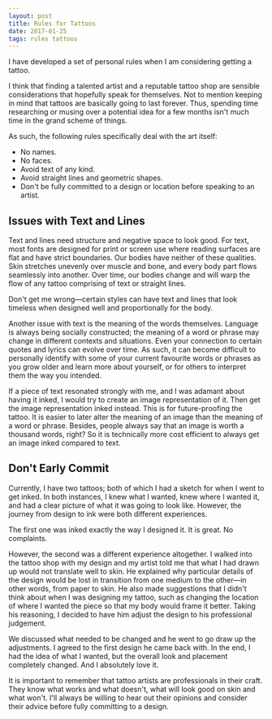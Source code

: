 ```yaml
---
layout: post
title: Rules for Tattoos
date: 2017-01-25
tags: rules tattoos
---
```


I have developed a set of personal rules when I am considering getting a tattoo.

I think that finding a talented artist and a reputable tattoo shop are sensible considerations that hopefully speak for themselves. Not to mention keeping in mind that tattoos are basically going to last forever. Thus, spending time researching or musing over a potential idea for a few months isn't much time in the grand scheme of things.

As such, the following rules specifically deal with the art itself:

- No names.
- No faces.
- Avoid text of any kind.
- Avoid straight lines and geometric shapes.
- Don't be fully committed to a design or location before speaking to an artist.

## Issues with Text and Lines

Text and lines need structure and negative space to look good. For text, most fonts are designed for print or screen use where reading surfaces are flat and have strict boundaries. Our bodies have neither of these qualities. Skin stretches unevenly over muscle and bone, and every body part flows seamlessly into another. Over time, our bodies change and will warp the flow of any tattoo comprising of text or straight lines.

Don't get me wrong—certain styles can have text and lines that look timeless when designed well and proportionally for the body.

Another issue with text is the meaning of the words themselves. Language is always being socially constructed; the meaning of a word or phrase may change in different contexts and situations. Even your connection to certain quotes and lyrics can evolve over time. As such, it can become difficult to personally identify with some of your current favourite words or phrases as you grow older and learn more about yourself, or for others to interpret them the way you intended.

If a piece of text resonated strongly with me, and I was adamant about having it inked, I would try to create an image representation of it. Then get the image representation inked instead. This is for future-proofing the tattoo. It is easier to later alter the meaning of an image than the meaning of a word or phrase. Besides, people always say that an image is worth a thousand words, right? So it is technically more cost efficient to always get an image inked compared to text.

## Don't Early Commit

Currently, I have two tattoos; both of which I had a sketch for when I went to get inked. In both instances, I knew what I wanted, knew where I wanted it, and had a clear picture of what it was going to look like. However, the journey from design to ink were both different experiences.

The first one was inked exactly the way I designed it. It is great. No complaints.

However, the second was a different experience altogether. I walked into the tattoo shop with my design and my artist told me that what I had drawn up would not translate well to skin. He explained why particular details of the design would be lost in transition from one medium to the other—in other words, from paper to skin. He also made suggestions that I didn't think about when I was designing my tattoo, such as changing the location of where I wanted the piece so that my body would frame it better. Taking his reasoning, I decided to have him adjust the design to his professional judgement.

We discussed what needed to be changed and he went to go draw up the adjustments. I agreed to the first design he came back with. In the end, I had the idea of what I wanted, but the overall look and placement completely changed. And I absolutely love it.

It is important to remember that tattoo artists are professionals in their craft. They know what works and what doesn't, what will look good on skin and what won't. I'll always be willing to hear out their opinions and consider their advice before fully committing to a design.

